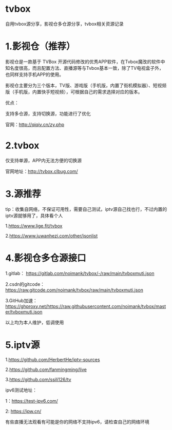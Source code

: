 # tvbox
自用tvbox源分享，影视仓多仓源分享，tvbox相关资源记录
# 1.影视仓（推荐）
影视仓是一款基于 TVBox 开源代码修改的优秀APP软件，在Tvbox魔改的软件中知名度很高，而且配置方法、直播源等与Tvbox基本一致，除了TV电视盒子外，也同样支持手机APP的使用。

影视仓主要分为三个版本，TV版、游戏版（手机版，内置了街机模拟器）、短视频版（手机版，内置快手短视频），可根据自己的需求选择对应的版本。

优点：

支持多仓源，支持切换源，功能进行了优化


官网：http://qiqiv.cn/zy.php
# 2.tvbox
仅支持单源，APP内无法方便的切换源

官网地址：http://tvbox.clbug.com/

# 3.源推荐
tip：收集自网络，不保证可用性，需要自己测试，iptv源自己找也行，不过内置的iptv源就够用了，具体看个人

1.https://www.lige.fit/tvbox

2.https://www.juwanhezi.com/other/jsonlist

# 4.影视仓多仓源接口
1.gitlab： https://gitlab.com/noimank/tvbox/-/raw/main/tvboxmuti.json

2.csdn的gitcode： https://raw.gitcode.com/noimank/tvbox/raw/main/tvboxmuti.json

3.GitHub加速：https://ghproxy.net/https://raw.githubusercontent.com/noimank/tvbox/master/tvboxmuti.json

以上均为本人维护，低调使用

# 5.iptv源

1.https://github.com/HerbertHe/iptv-sources

2.https://github.com/fanmingming/live

3.https://github.com/ssili126/tv

ipv6测试地址：

1：https://test-ipv6.com/

2: https://ipw.cn/

有些直播无法观看有可能是你的网络不支持ipv6，请检查自己的网络环境



